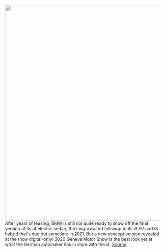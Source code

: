 <img src='https://cdn.vox-cdn.com/thumbor/duS2gnVtz3wCIybv6H9ZJGeCjcY=/146x319:1986x1442/1200x675/filters:focal(953x554:1279x880)/cdn.vox-cdn.com/uploads/chorus_image/image/66422052/P90385006_highRes.0.jpg' width='700px' /><br/>
After years of teasing, BMW is still not quite ready to show off the final version of its i4 electric sedan, the long-awaited followup to its i3 EV and i8 hybrid that's due out sometime in 2021. But a new concept version revealed at the (now digital-only) 2020 Geneva Motor Show is the best look yet at what the German automaker has in store with the i4.
<a href='https://www.theverge.com/2020/3/3/21162530/bmw-i4-electric-sedan-concept-geneva-motor-show-2020'> Source <a/>